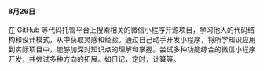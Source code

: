#### 8月26日

在 GitHub 等代码托管平台上搜索相关的微信小程序开源项目，学习他人的代码结构和设计模式，从中获取灵感和经验。通过自己动手开发小程序，将所学知识应用到实际项目中，能够加深对知识点的理解和掌握。尝试多种功能综合的微信小程序开发，并尝试多种方向的拓展。如日记，定时，计算等。
